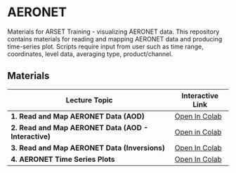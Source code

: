 # AERONET

Materials for ARSET Training - visualizing AERONET data. This repository contains materials for reading and mapping AERONET data and producing time-series plot. Scripts require input from user such as time range, coordinates, level data, averaging type, product/channel.

## Materials

| Lecture Topic               | Interactive Link                                                                                           |
|-----------------------------|------------------------------------------------------------------------------------------------------------|
| **1. Read and Map AERONET Data (AOD)** | [Open In Colab](https://colab.research.google.com/drive/1137sHLtyfV8Y9n3M97nJEjMjn8Xi7oDC) |
| **2. Read and Map AERONET Data (AOD - Interactive)** | [Open in Colab](https://colab.research.google.com/drive/1K2K3Si00LO1_HXaPvr6hzDqXjSowA9ZZ) |
| **3. Read and Map AERONET Data (Inversions)** | [Open In Colab](https://colab.research.google.com/drive/1Q7Aoh39t4iRIcTae1rcST9NXjxDVDCgM) |
| **4. AERONET Time Series Plots** | [Open In Colab](https://colab.research.google.com/drive/13V4WAnA6dhQR1o2pHXZA0Wm2-H5Xk498) |
